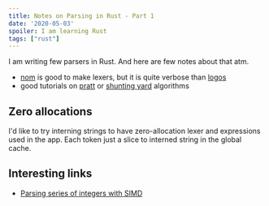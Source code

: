 ```yaml
---
title: Notes on Parsing in Rust - Part 1
date: '2020-05-03'
spoiler: I am learning Rust
tags: ["rust"]
---
```


I am writing few parsers in Rust. And here are few notes about that atm.

- [nom](https://github.com/Geal/nom/) is good to make lexers, but it is quite verbose than [logos](https://github.com/maciejhirsz/logos)
- good tutorials on [pratt](https://matklad.github.io/2020/04/13/simple-but-powerful-pratt-parsing.html) or [shunting yard](https://matklad.github.io/2020/04/15/from-pratt-to-dijkstra.html) algorithms

## Zero allocations

I'd like to try interning strings to have zero-allocation lexer and expressions used in the app.
Each token just a slice to interned string in the global cache.

## Interesting links

- [Parsing series of integers with SIMD](http://0x80.pl/articles/simd-parsing-int-sequences.html)

